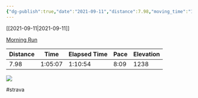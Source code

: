 ```yaml
---
{"dg-publish":true,"date":"2021-09-11","distance":7.98,"moving_time":"1:05:07","elapsed_time":"1:10:54","pace":"8:09","total_elevation_gain":1238,"url":"https://www.strava.com/activities/5944214830","permalink":"/01-personal/strava/2021-09-11-morning-run/","dgPassFrontmatter":true}
---
```



[[2021-09-11\|2021-09-11]]

[Morning Run](https://www.strava.com/activities/5944214830)

| Distance | Time    | Elapsed Time | Pace | Elevation |
| -------- | ------- | ------------ | ---- | --------- |
| 7.98     | 1:05:07 | 1:10:54      | 8:09 | 1238      |



    
![](https://dgtzuqphqg23d.cloudfront.net/-hwPEk8z1vN7zwS-omuTbkRdEsImtnnI6aHrJAVf-ns-768x576.jpg)

    

#strava
